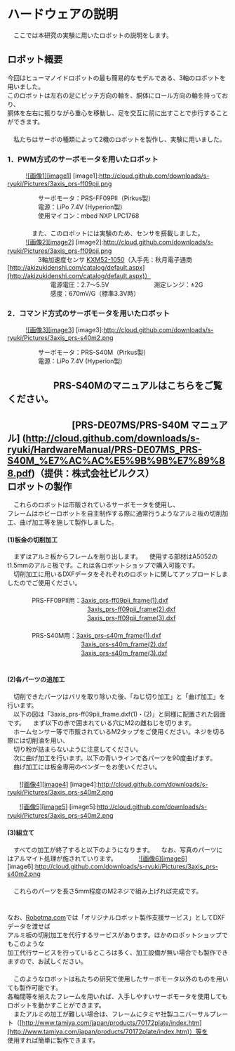 ハードウェアの説明
==================
　ここでは本研究の実験に用いたロボットの説明をします。  

ロボット概要
------------
今回はヒューマノイドロボットの最も簡易的なモデルである、3軸のロボットを用いました。  
このロボットは左右の足にピッチ方向の軸を、胴体にロール方向の軸を持っており、  
胴体を左右に振りながら重心を移動し、足を交互に前に出すことで歩行することができます。  
　  
　私たちはサーボの種類によって2機のロボットを製作し、実験に用いました。
### 1．PWM方式のサーボモータを用いたロボット ###
　　　[![画像1][image1]](http://cloud.github.com/downloads/s-ryuki/Pictures/3axis_prs-ff09pii.png)
[image1]:http://cloud.github.com/downloads/s-ryuki/Pictures/3axis_prs-ff09pii.png

　　　　　サーボモータ：PRS-FF09PⅡ（Pirkus製）  
　　　　　電源：LiPo 7.4V (Hyperion製)  
　　　　　使用マイコン：mbed NXP LPC1768  
　  
　　　　また、このロボットには実験のため、センサを搭載しました。  
　　　[![画像2][image2]](http://cloud.github.com/downloads/s-ryuki/Pictures/3axis_prs-ff09pii.png)
[image2]:http://cloud.github.com/downloads/s-ryuki/Pictures/3axis_prs-ff09pii.png
　  
　　　　　3軸加速度センサ [KXM52-1050](http://akizukidenshi.com/catalog/g/gI-01425/)（入手先：秋月電子通商[http://akizukidenshi.com/catalog/default.aspx](http://akizukidenshi.com/catalog/default.aspx)）  
　　　　　　　電源電圧：2.7～5.5V
　　　　　　　測定レンジ：±2G
　　　　　　　感度：670mV/G（標準3.3V時）
　　　　　　　　　　　
　  
### 2．コマンド方式のサーボモータを用いたロボット ###
　　　[![画像3][image3]](http://cloud.github.com/downloads/s-ryuki/Pictures/3axis_prs-s40m2.png)
[image3]:http://cloud.github.com/downloads/s-ryuki/Pictures/3axis_prs-s40m2.png

　　　　　サーボモータ：PRS-S40M（Pirkus製）  
　　　　　電源：LiPo 7.4V  (Hyperion製)  

　　　　　PRS-S40Mのマニュアルはこちらをご覧ください。  
　  
　　　　　　　[PRS-DE07MS/PRS-S40M マニュアル]
(http://cloud.github.com/downloads/s-ryuki/HardwareManual/PRS-DE07MS_PRS-S40M_%E7%AC%AC%E5%9B%9B%E7%89%88.pdf)（提供：株式会社ピルクス）
　  　  
ロボットの製作
------------
　これらのロボットは市販されているサーボモータを使用し、  
フレームはホビーロボットを自主制作する際に通常行うようなアルミ板の切削加工、曲げ加工等を施して製作しました。
　  
#### (1)板金の切削加工 ####
　まずはアルミ板からフレームを削り出します。
　使用する部材はA5052のt1.5mmのアルミ板です。これは各ロボットショップで購入可能です。　  
　切削加工に用いるDXFデータをそれぞれのロボットに関してアップロードしましたのでご使用ください。  
　  
　　　　PRS-FF09PⅡ用：[3axis_prs-ff09pii_frame(1).dxf]()  
　　　　　　　　　　　　　[3axis_prs-ff09pii_frame(2).dxf]()  
　　　　　　　　　　　　　[3axis_prs-ff09pii_frame(3).dxf]()  
　  
　　　　PRS-S40M用：[3axis_prs-s40m_frame(1).dxf]()  
　　　　　　　　　　　　[3axis_prs-s40m_frame(2).dxf]()  
　　　　　　　　　　　　[3axis_prs-s40m_frame(3).dxf]()  
　  
#### (2)各パーツの追加工 #####
　切削できたパーツはバリを取り除いた後、「ねじ切り加工」と「曲げ加工」を行います。  
　以下の図は「3axis_prs-ff09pii_frame.dxf(1)・(2)」と同様に配置された図面です。
　まず以下の赤で囲まれている穴にM2の雌ねじを切ります。  
　ホームセンサー等で市販されているM2タップをご使用ください。ネジを切る際には切削油を用い、  
　切り粉が詰まらないように注意してください。
　  
　次に曲げ加工を行います。以下の青いラインで各パーツを90度曲げます。  
　曲げ加工には板金専用のベンダーをお使いください。  
　  
　　[![画像4][image4]](http://cloud.github.com/downloads/s-ryuki/Pictures/3axis_prs-s40m2.png)
[image4]:http://cloud.github.com/downloads/s-ryuki/Pictures/3axis_prs-s40m2.png

　　[![画像5][image5]](http://cloud.github.com/downloads/s-ryuki/Pictures/3axis_prs-s40m2.png)
[image5]:http://cloud.github.com/downloads/s-ryuki/Pictures/3axis_prs-s40m2.png
　  
#### (3)組立て #####  
　すべての加工が終了すると以下のようになります。
　なお、写真のパーツにはアルマイト処理が施されていります。
　
　　[![画像6][image6]](http://cloud.github.com/downloads/s-ryuki/Pictures/3axis_prs-s40m2.png)
[image6]:http://cloud.github.com/downloads/s-ryuki/Pictures/3axis_prs-s40m2.png  
　  
　これらのパーツを長さ5mm程度のM2ネジで組み上げれば完成です。
　  
　  
　  
なお、[Robotma.com](http://www.robotma.com/)では「オリジナルロボット製作支援サービス」としてDXFデータを渡せば  
アルミ板の切削加工を代行するサービスがあります。ほかのロボットショップでもこのような  
加工代行サービスを行っているところは多く、加工設備が無い場合でも製作できますので、お試しください。  
　    
　このようなロボットは私たちの研究で使用したサーボモータ以外のものを用いても製作可能です。  
各軸間等を揃えたフレームを用いれば、入手しやすいサーボモータを使用してもロボットを動かすことができます。  
　またアルミの加工が難しい場合は、フレームにタミヤ社製ユニバーサルプレート（[http://www.tamiya.com/japan/products/70172plate/index.htm](http://www.tamiya.com/japan/products/70172plate/index.htm)）等を  
使用すれば簡単に製作できます。　　
